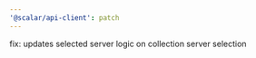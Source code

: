 ```yaml
---
'@scalar/api-client': patch
---
```


fix: updates selected server logic on collection server selection
